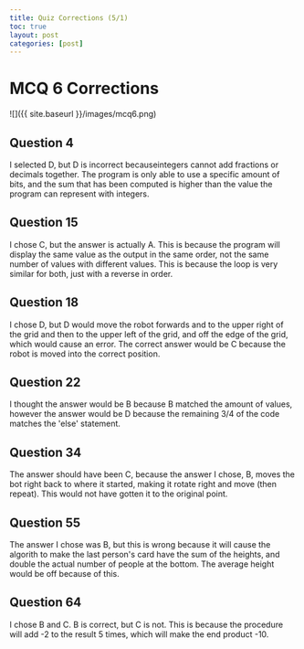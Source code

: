 ```yaml
---
title: Quiz Corrections (5/1)
toc: true
layout: post
categories: [post]
---
```

# MCQ 6 Corrections
![]({{ site.baseurl }}/images/mcq6.png)

## Question 4
I selected D, but D is incorrect becauseintegers cannot add fractions or decimals together. The program is only able to use a specific amount of bits, and the sum that has been computed is higher than the value the program can represent with integers.

## Question 15
I chose C, but the answer is actually A. This is because the program will display the same value as the output in the same order, not the same number of values with different values. This is because the loop is very similar for both, just with a reverse in order.

## Question 18
I chose D, but D would move the robot forwards and to the upper right of the grid and then to the upper left of the grid, and off the edge of the grid, which would cause an error. The correct answer would be C because the robot is moved into the correct position.

## Question 22
I thought the answer would be B because B matched the amount of values, however the answer would be D because the remaining 3/4 of the code matches the 'else' statement.

## Question 34
The answer should have been C, because the answer I chose, B, moves the bot right back to where it started, making it rotate right and move (then repeat). This would not have gotten it to the original point.

## Question 55
The answer I chose was B, but this is wrong because it will cause the algorith to make the last person's card have the sum of the heights, and double the actual number of people at the bottom. The average height would be off because of this.

## Question 64
I chose B and C. B is correct, but C is not. This is because the procedure will add -2 to the result 5 times, which will make the end product -10.